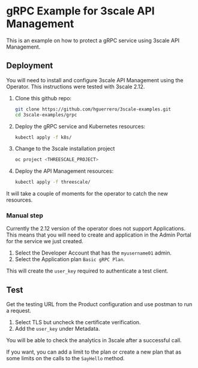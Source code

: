 # gRPC Example for 3scale API Management

This is an example on how to protect a gRPC service using 3scale API Management.

## Deployment

You will need to install and configure 3scale API Management using the Operator. This instructions were tested with 3scale 2.12.

1. Clone this github repo:
    ```sh
    git clone https://github.com/hguerrero/3scale-examples.git
    cd 3scale-examples/grpc
    ```

1. Deploy the gRPC service and Kubernetes resources:
    ```sh
    kubectl apply -f k8s/
    ```

1. Change to the 3scale installation project
    ```sh
    oc project <THREESCALE_PROJECT>
    ```

1. Deploy the API Management resources:
    ```sh
    kubectl apply -f threescale/
    ```

It will take a couple of moments for the operator to catch the new resources.

### Manual step

Currently the 2.12 version of the operator does not support Applications. This means that you will need to create and application in the Admin Portal for the service we just created. 

1. Select the Developer Account that has the `myusername01` admin.
1. Select the Application plan `Basic gRPC Plan`.

This will create the `user_key` required to authenticate a test client.

## Test

Get the testing URL from the Product configuration and use postman to run a request. 

1. Select TLS but uncheck the certificate verification. 
1. Add the `user_key` under Metadata.

You will be able to check the analytics in 3scale after a successful call.

If you want, you can add a limit to the plan or create a new plan that as some limits on the calls to the `SayHello` method.
